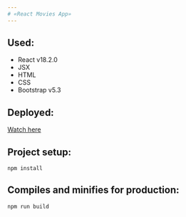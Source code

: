 ```yaml
---
# «React Movies App»
---
```


## Used:
- React v18.2.0
- JSX
- HTML
- CSS
- Bootstrap v5.3

## Deployed:
[Watch here](https://nda17.github.io/React-Movies)

## Project setup:
```
npm install 
```

## Compiles and minifies for production:
```
npm run build
```